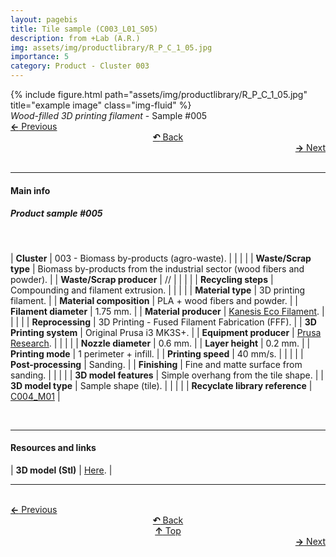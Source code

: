 ```yaml
---
layout: pagebis
title: Tile sample (C003_L01_S05)
description: from +Lab (A.R.)
img: assets/img/productlibrary/R_P_C_1_05.jpg
importance: 5
category: Product - Cluster 003
---
```

<div class="row">
    <div class="col-sm mt-3 mt-md-0">
        {% include figure.html path="assets/img/productlibrary/R_P_C_1_05.jpg" title="example image" class="img-fluid" %}
    </div>
</div>
<div class="caption">
    <i>Wood-filled 3D printing filament</i> - Sample #005
</div>

<div class="row justify-content-sm-center">
    <div class="col-sm-4 mt-3 mt-md-0" style="text-align:left">
  <a href="/projects/ProLi_C003_L01_S04/" target="_self"><b>←</b> Previous</a>
    </div>
    <div class="col-sm-4 mt-3 mt-md-0" style="text-align:center">
  <a href="/productlibrary/" target="_self"><b>↶</b> Back</a>
    </div>
    <div class="col-sm-4 mt-3 mt-md-0" style="text-align:right">
        <td align="right"><a href="/projects/ProLi_C003_L01_S06/" target="_self"><b>→</b> Next</a></td>
    </div>
</div>
<br>

<hr>
<h4><b>Main info</b></h4>
<h5>Product sample #005</h5>
<br>

| <b>Cluster</b>       | 003 - Biomass by-products (agro-waste). |
|    |     |
| <b>Waste/Scrap type</b>       | Biomass by-products from the industrial sector (wood fibers and powder).     |
| <b>Waste/Scrap producer</b>    | //      |
|    |     |
| <b>Recycling steps</b>      | Compounding and filament extrusion.     |
|    |     |
| <b>Material type</b>       | 3D printing filament.     |
| <b>Material composition</b>   | PLA + wood fibers and powder.    |
| <b>Filament diameter</b>    | 1.75 mm.    |
| <b>Material producer</b>    | [Kanesis Eco Filament](https://www.kanesis.it/?lang=it).     |
|    |     |
| <b>Reprocessing</b>      | 3D Printing - Fused Filament Fabrication (FFF). |
| <b>3D Printing system</b>      | Original Prusa i3 MK3S+.    |
| <b>Equipment producer</b>   | [Prusa Research](https://www.prusa3d.com/it/).   |
|    |     |
| <b>Nozzle diameter</b>      | 0.6 mm. |
| <b>Layer height</b>      | 0.2 mm.    |
| <b>Printing mode</b>   | 1 perimeter + infill.   |
| <b>Printing speed</b>   | 40 mm/s.  |
|    |     |
| <b>Post-processing</b>      | Sanding. |
| <b>Finishing</b>      | Fine and matte surface from sanding.    |
|    |     |
| <b>3D model features</b>      | Simple overhang from the tile shape.    |
| <b>3D model type</b>      | Sample shape (tile).    |
|    |     |
| <b>Recyclate library reference</b>    | <a href="/projects/RecLi_C004_M01/" target="_blank">C004_M01</a>     |

<br>
<hr>
<h4><b>Resources and links</b></h4>

| <b>3D model (Stl)</b>       | [Here](https://osf.io/rwafy/files/osfstorage/6516e6d93d9bde04b78d8137 ).   |

<hr>

<br>
<div class="row justify-content-sm-center">
    <div class="col-sm-3 mt-3 mt-md-0" style="text-align:left">
  <a href="/projects/ProLi_C003_L01_S04/" target="_self"><b>←</b> Previous</a>
    </div>
    <div class="col-sm-3 mt-3 mt-md-0" style="text-align:center">
  <a href="/productlibrary/" target="_self"><b>↶</b> Back</a>
    </div>
    <div class="col-sm-3 mt-3 mt-md-0" style="text-align:center">
  <a href="#" target="_self"><b>↑</b> Top</a>
    </div>
    <div class="col-sm-3 mt-3 mt-md-0" style="text-align:right">
        <td align="right"><a href="/projects/ProLi_C003_L01_S06/" target="_self"><b>→</b> Next</a></td>
    </div>
</div>
